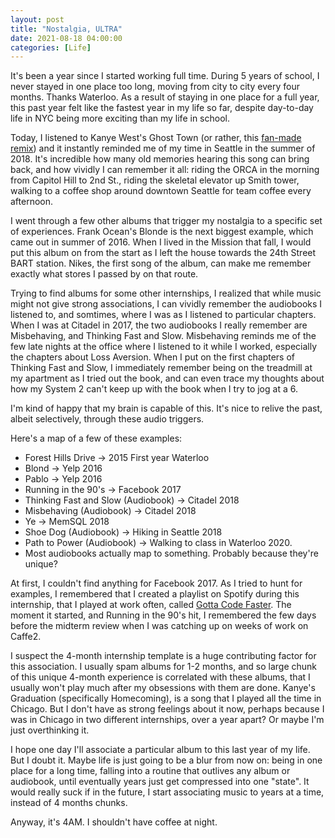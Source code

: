 ```yaml
---
layout: post
title: "Nostalgia, ULTRA"
date: 2021-08-18 04:00:00
categories: [Life]
---
```


It's been a year since I started working full time. During 5 years of school, I never stayed in one place too long, moving from city to city every four months. Thanks Waterloo. As a result of staying in one place for a full year, this past year felt like the fastest year in my life so far, despite day-to-day life in NYC being more exciting than my life in school.

Today, I listened to Kanye West's Ghost Town (or rather, this [fan-made remix](https://www.youtube.com/watch?v=dQAsaY0pKhI)) and it instantly reminded me of my time in Seattle in the summer of 2018. It's incredible how many old memories hearing this song can bring back, and how vividly I can remember it all: riding the ORCA in the morning from Capitol Hill to 2nd St., riding the skeletal elevator up Smith tower, walking to a coffee shop around downtown Seattle for team coffee every afternoon.

I went through a few other albums that trigger my nostalgia to a specific set of experiences. Frank Ocean's Blonde is the next biggest example, which came out in summer of 2016. When I lived in the Mission that fall, I would put this album on from the start as I left the house towards the 24th Street BART station. Nikes, the first song of the album, can make me remember exactly what stores I passed by on that route.

Trying to find albums for some other internships, I realized that while music might not give strong associations, I can vividly remember the audiobooks I listened to, and somtimes, where I was as I listened to particular chapters. When I was at Citadel in 2017, the two audiobooks I really remember are Misbehaving, and Thinking Fast and Slow. Misbehaving reminds me of the few late nights at the office where I listened to it while I worked, especially the chapters about Loss Aversion. When I put on the first chapters of Thinking Fast and Slow, I immediately remember being on the treadmill at my apartment as I tried out the book, and can even trace my thoughts about how my System 2 can't keep up with the book when I try to jog at a 6.

I'm kind of happy that my brain is capable of this. It's nice to relive the past, albeit selectively, through these audio triggers.

Here's a map of a few of these examples:
- Forest Hills Drive -> 2015 First year Waterloo
- Blond -> Yelp 2016
- Pablo -> Yelp 2016
- Running in the 90's -> Facebook 2017
- Thinking Fast and Slow (Audiobook) -> Citadel 2018
- Misbehaving (Audiobook) -> Citadel 2018
- Ye -> MemSQL 2018
- Shoe Dog (Audiobook) -> Hiking in Seattle 2018
- Path to Power (Audiobook) -> Walking to class in Waterloo 2020.
- Most audiobooks actually map to something. Probably because they're unique?

At first, I couldn't find anything for Facebook 2017. As I tried to hunt for examples, I remembered that I created a playlist on Spotify during this internship, that I played at work often, called [Gotta Code Faster](https://open.spotify.com/playlist/71fkmteVdFC2PWHC10w8J9?si=3c54acbf24b34be4). The moment it started, and Running in the 90's hit, I remembered the few days before the midterm review when I was catching up on weeks of work on Caffe2.

I suspect the 4-month internship template is a huge contributing factor for this association. I usually spam albums for 1-2 months, and so large chunk of this unique 4-month experience is correlated with these albums, that I usually won't play much after my obsessions with them are done. Kanye's Graduation (specifically Homecoming), is a song that I played all the time in Chicago. But I don't have as strong feelings about it now, perhaps because I was in Chicago in two different internships, over a year apart? Or maybe I'm just overthinking it. 

I hope one day I'll associate a particular album to this last year of my life. But I doubt it. Maybe life is just going to be a blur from now on: being in one place for a long time, falling into a routine that outlives any album or audiobook, until eventually years just get compressed into one "state". It would really suck if in the future, I start associating music to years at a time, instead of 4 months chunks.

Anyway, it's 4AM. I shouldn't have coffee at night.
